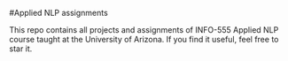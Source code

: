 #Applied NLP assignments

This repo contains all projects and assignments of INFO-555 Applied NLP course taught at the University of Arizona. If you find it useful, feel free to star it.
